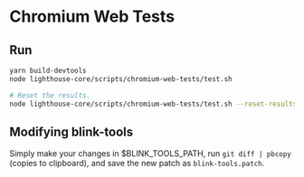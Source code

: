 # Chromium Web Tests

## Run

```sh
yarn build-devtools
node lighthouse-core/scripts/chromium-web-tests/test.sh

# Reset the results.
node lighthouse-core/scripts/chromium-web-tests/test.sh --reset-results
```

## Modifying blink-tools

Simply make your changes in $BLINK_TOOLS_PATH, run `git diff | pbcopy` (copies to clipboard), and save the new patch as `blink-tools.patch`.
